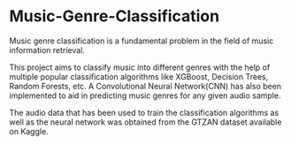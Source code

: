 # Music-Genre-Classification
Music genre classification is a fundamental problem in the field of music information retrieval.

This project aims to classify music into different genres with the help of multiple popular classification algorithms like XGBoost, Decision Trees, Random Forests, etc. A Convolutional Neural Network(CNN) has also been implemented to aid in predicting music genres for any given audio sample.

The audio data that has been used to train the classification algorithms as well as the neural network was obtained from the GTZAN dataset available on Kaggle.

